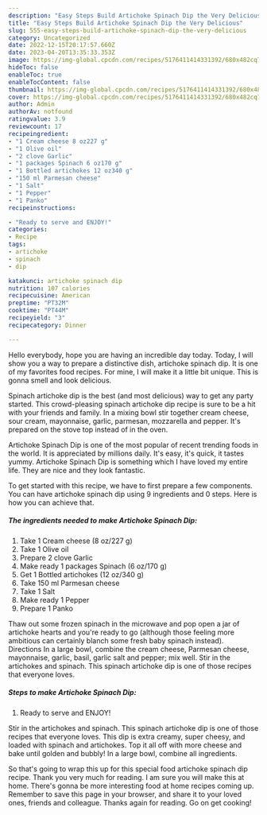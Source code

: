 ```yaml
---
description: "Easy Steps Build Artichoke Spinach Dip the Very Delicious"
title: "Easy Steps Build Artichoke Spinach Dip the Very Delicious"
slug: 555-easy-steps-build-artichoke-spinach-dip-the-very-delicious
category: Uncategorized
date: 2022-12-15T20:17:57.660Z
date: 2023-04-20T13:35:33.353Z
image: https://img-global.cpcdn.com/recipes/5176411414331392/680x482cq70/artichoke-spinach-dip-recipe-main-photo.jpg
hideToc: false
enableToc: true
enableTocContent: false
thumbnail: https://img-global.cpcdn.com/recipes/5176411414331392/680x482cq70/artichoke-spinach-dip-recipe-main-photo.jpg
cover: https://img-global.cpcdn.com/recipes/5176411414331392/680x482cq70/artichoke-spinach-dip-recipe-main-photo.jpg
author: Admin
authorAv: notfound
ratingvalue: 3.9
reviewcount: 17
recipeingredient:
- "1 Cream cheese 8 oz227 g"
- "1 Olive oil"
- "2 clove Garlic"
- "1 packages Spinach 6 oz170 g"
- "1 Bottled artichokes 12 oz340 g"
- "150 ml Parmesan cheese"
- "1 Salt"
- "1 Pepper"
- "1 Panko"
recipeinstructions:

- "Ready to serve and ENJOY!"
categories:
- Recipe
tags:
- artichoke
- spinach
- dip

katakunci: artichoke spinach dip 
nutrition: 107 calories
recipecuisine: American
preptime: "PT32M"
cooktime: "PT44M"
recipeyield: "3"
recipecategory: Dinner

---
```



Hello everybody, hope you are having an incredible day today. Today, I will show you a way to prepare a distinctive dish, artichoke spinach dip. It is one of my favorites food recipes. For mine, I will make it a little bit unique. This is gonna smell and look delicious.

Spinach artichoke dip is the best (and most delicious) way to get any party started. This crowd-pleasing spinach artichoke dip recipe is sure to be a hit with your friends and family. In a mixing bowl stir together cream cheese, sour cream, mayonnaise, garlic, parmesan, mozzarella and pepper. It&#39;s prepared on the stove top instead of in the oven.

Artichoke Spinach Dip is one of the most popular of recent trending foods in the world. It is appreciated by millions daily. It's easy, it's quick, it tastes yummy. Artichoke Spinach Dip is something which I have loved my entire life. They are nice and they look fantastic.


To get started with this recipe, we have to first prepare a few components. You can have artichoke spinach dip using 9 ingredients and 0 steps. Here is how you can achieve that.

<!--inarticleads1-->

##### The ingredients needed to make Artichoke Spinach Dip:

1. Take 1 Cream cheese (8 oz/227 g)
1. Take 1 Olive oil
1. Prepare 2 clove Garlic
1. Make ready 1 packages Spinach (6 oz/170 g)
1. Get 1 Bottled artichokes (12 oz/340 g)
1. Take 150 ml Parmesan cheese
1. Take 1 Salt
1. Make ready 1 Pepper
1. Prepare 1 Panko


Thaw out some frozen spinach in the microwave and pop open a jar of artichoke hearts and you&#39;re ready to go (although those feeling more ambitious can certainly blanch some fresh baby spinach instead). Directions In a large bowl, combine the cream cheese, Parmesan cheese, mayonnaise, garlic, basil, garlic salt and pepper; mix well. Stir in the artichokes and spinach. This spinach artichoke dip is one of those recipes that everyone loves. 

<!--inarticleads2-->

##### Steps to make Artichoke Spinach Dip:


1. Ready to serve and ENJOY!

Stir in the artichokes and spinach. This spinach artichoke dip is one of those recipes that everyone loves. This dip is extra creamy, super cheesy, and loaded with spinach and artichokes. Top it all off with more cheese and bake until golden and bubbly! In a large bowl, combine all ingredients. 

So that's going to wrap this up for this special food artichoke spinach dip recipe. Thank you very much for reading. I am sure you will make this at home. There's gonna be more interesting food at home recipes coming up. Remember to save this page in your browser, and share it to your loved ones, friends and colleague. Thanks again for reading. Go on get cooking!

